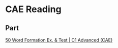 # CAE Reading

## Part 

[50 Word Formation Ex. & Test | C1 Advanced (CAE)](https://engxam.com/handbook/practice-tests-50-word-formation-ex-c1-advanced-cae/)